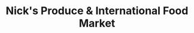 ---
title: "Nick's Produce & International Food Market"
url: /richmond/nicks-produce-und-international-food-market/
shop: Feinkost
---